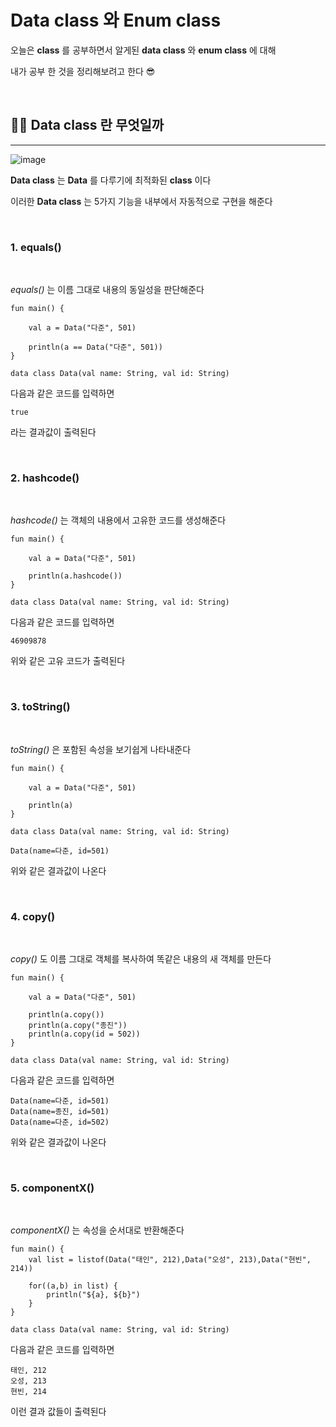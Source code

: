 # Data class 와 Enum class

오늘은 __class__ 를 공부하면서 알게된 **data class** 와 **enum class** 에 대해

내가 공부 한 것을 정리해보려고 한다 😎

<br>

## 🤷‍♂️ Data class 란 무엇일까

---

![image](https://miro.medium.com/max/1280/1*0aJHAfRmoOM2BSw_dPGDMw.jpeg)

**Data class** 는 **Data** 를 다루기에 최적화된 **class** 이다

이러한 **Data class** 는 5가지 기능을 내부에서 자동적으로 구현을 해준다

<br>

### **1. equals()**

<br>

*equals()* 는 이름 그대로 내용의 동일성을 판단해준다

```
fun main() {
    
    val a = Data("다준", 501)

    println(a == Data("다준", 501))
}

data class Data(val name: String, val id: String)
```

다음과 같은 코드를 입력하면 
```
true 
```
라는 결과값이 출력된다

<br>

### **2. hashcode()**

<br>

*hashcode()* 는 객체의 내용에서 고유한 코드를 생성해준다

```
fun main() {
    
    val a = Data("다준", 501)

    println(a.hashcode())
}

data class Data(val name: String, val id: String)
```

다음과 같은 코드를 입력하면

```
46909878
```

위와 같은 고유 코드가 출력된다

<br>

### **3. toString()**

<br>

*toString()* 은 포함된 속성을 보기쉽게 나타내준다

```
fun main() {
    
    val a = Data("다준", 501)

    println(a)
}

data class Data(val name: String, val id: String)
```

```
Data(name=다준, id=501)
```

위와 같은 결과값이 나온다

<br>

### **4. copy()**

<br>

*copy()* 도 이름 그대로 객체를 복사하여 똑같은 내용의 새 객체를 만든다

```
fun main() {
    
    val a = Data("다준", 501)

    println(a.copy())
    println(a.copy("종진"))
    println(a.copy(id = 502))
}

data class Data(val name: String, val id: String)
```

다음과 같은 코드를 입력하면

```
Data(name=다준, id=501)
Data(name=종진, id=501)
Data(name=다준, id=502)
```

위와 같은 결과값이 나온다

<br>

### **5. componentX()**

<br>

*componentX()* 는 속성을 순서대로 반환해준다

```
fun main() {
    val list = listof(Data("태인", 212),Data("오성", 213),Data("현빈", 214))

    for((a,b) in list) {
        println("${a}, ${b}")
    }
}

data class Data(val name: String, val id: String)
```

다음과 같은 코드를 입력하면

```
태인, 212
오성, 213
현빈, 214
```

이런 결과 값들이 출력된다




